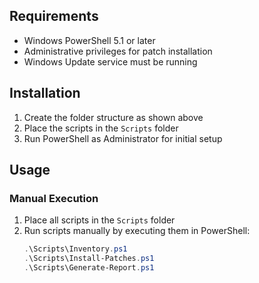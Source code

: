 
## Requirements

- Windows PowerShell 5.1 or later
- Administrative privileges for patch installation
- Windows Update service must be running

## Installation

1. Create the folder structure as shown above
2. Place the scripts in the `Scripts` folder
3. Run PowerShell as Administrator for initial setup

## Usage

### Manual Execution

1. Place all scripts in the `Scripts` folder
2. Run scripts manually by executing them in PowerShell:
   ```powershell
   .\Scripts\Inventory.ps1
   .\Scripts\Install-Patches.ps1
   .\Scripts\Generate-Report.ps1
